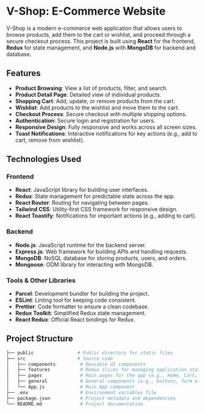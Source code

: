 # V-Shop: E-Commerce Website

V-Shop is a modern e-commerce web application that allows users to browse products, add them to the cart or wishlist, and proceed through a secure checkout process. This project is built using **React** for the frontend, **Redux** for state management, and **Node.js** with **MongoDB** for backend and database.

## Features

- **Product Browsing**: View a list of products, filter, and search.
- **Product Detail Page**: Detailed view of individual products.
- **Shopping Cart**: Add, update, or remove products from the cart.
- **Wishlist**: Add products to the wishlist and move them to the cart.
- **Checkout Process**: Secure checkout with multiple shipping options.
- **Authentication**: Secure login and registration for users.
- **Responsive Design**: Fully responsive and works across all screen sizes.
- **Toast Notifications**: Interactive notifications for key actions (e.g., add to cart, remove from wishlist).

## Technologies Used

### Frontend

- **React**: JavaScript library for building user interfaces.
- **Redux**: State management for predictable state across the app.
- **React Router**: Routing for navigating between pages.
- **Tailwind CSS**: Utility-first CSS framework for responsive design.
- **React Toastify**: Notifications for important actions (e.g., adding to cart).

### Backend

- **Node.js**: JavaScript runtime for the backend server.
- **Express.js**: Web framework for building APIs and handling requests.
- **MongoDB**: NoSQL database for storing products, users, and orders.
- **Mongoose**: ODM library for interacting with MongoDB.

### Tools & Other Libraries

- **Parcel**: Development bundler for building the project.
- **ESLint**: Linting tool for keeping code consistent.
- **Prettier**: Code formatter to ensure a clean codebase.
- **Redux Toolkit**: Simplified Redux state management.
- **React Redux**: Official React bindings for Redux.

## Project Structure

```bash
├── public                # Public directory for static files
├── src                   # Source code
│   ├── components         # Reusable UI components
│   ├── features           # Redux slices for managing application state
│   ├── pages              # Main pages for the app (e.g., Home, Cart, Wishlist)
│   ├── general            # General components (e.g., buttons, form elements)
│   └── App.js             # Main App component
├── .env                   # Environment variables file
├── package.json           # Project metadata and dependencies
└── README.md              # Project documentation
```
